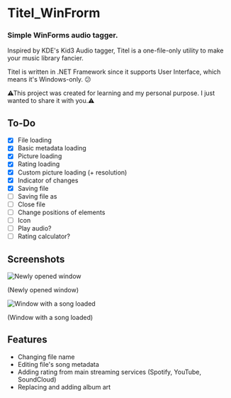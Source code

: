 # Titel_WinFrorm

### Simple WinForms audio tagger.

Inspired by KDE's Kid3 Audio tagger, Titel is a one-file-only utility to make your music library fancier.

Titel is written in .NET Framework since it supports User Interface, which means it's Windows-only. 😕

⚠This project was created for learning and my personal purpose. I just wanted to share it with you.⚠

## To-Do

* [x] File loading
* [x] Basic metadata loading
* [x] Picture loading
* [x] Rating loading
* [x] Custom picture loading (+ resolution)
* [x] Indicator of changes
* [x] Saving file
* [ ] Saving file as
* [ ] Close file
* [ ] Change positions of elements
* [ ] Icon
* [ ] Play audio?
* [ ] Rating calculator?

## Screenshots

![Newly opened window](https://github.com/pisekpiskovec/Titel_WinFrorm/blob/master/Titel%20(WinFrorm)/readme_resources/titel_new_window.png)

(Newly opened window)

![Window with a song loaded](https://github.com/pisekpiskovec/Titel_WinFrorm/blob/master/Titel%20(WinFrorm)/readme_resources/audio_loaded_unchanged.png)

(Window with a song loaded)

## Features

* Changing file name
* Editing file's song metadata
* Adding rating from main streaming services (Spotify, YouTube, SoundCloud)
* Replacing and adding album art
